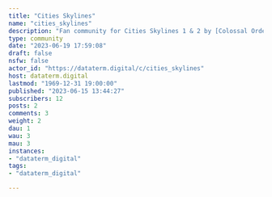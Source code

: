 ```yaml
---
title: "Cities Skylines" 
name: "cities_skylines"
description: "Fan community for Cities Skylines 1 & 2 by [Colossal Order](https://colossalorder.fi/)"
type: community
date: "2023-06-19 17:59:08"
draft: false
nsfw: false
actor_id: "https://dataterm.digital/c/cities_skylines"
host: dataterm.digital
lastmod: "1969-12-31 19:00:00"
published: "2023-06-15 13:44:27"
subscribers: 12
posts: 2
comments: 3
weight: 2
dau: 1
wau: 3
mau: 3
instances:
- "dataterm_digital"
tags: 
- "dataterm_digital"

---
```

